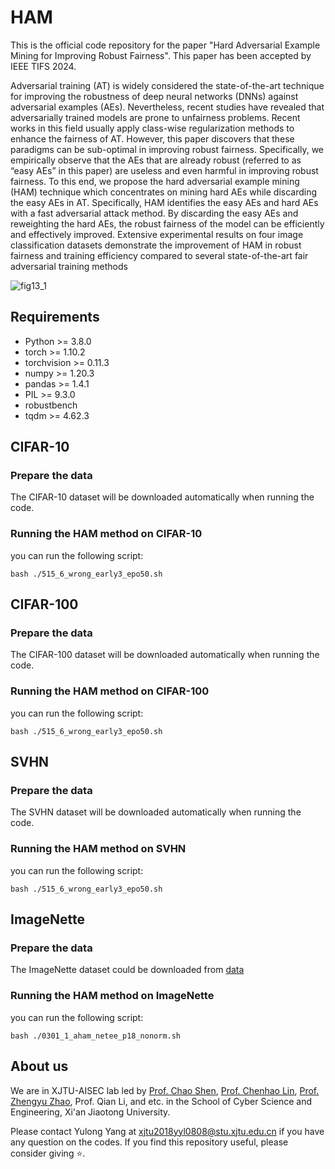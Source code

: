 # HAM
This is the official code repository for the paper "Hard Adversarial Example Mining for Improving Robust Fairness". This paper has been accepted by IEEE TIFS 2024.

Adversarial training (AT) is widely considered the
state-of-the-art technique for improving the robustness of deep
neural networks (DNNs) against adversarial examples (AEs).
Nevertheless, recent studies have revealed that adversarially
trained models are prone to unfairness problems. Recent works
in this field usually apply class-wise regularization methods to
enhance the fairness of AT. However, this paper discovers that
these paradigms can be sub-optimal in improving robust fairness.
Specifically, we empirically observe that the AEs that are already
robust (referred to as “easy AEs” in this paper) are useless
and even harmful in improving robust fairness. To this end, we
propose the hard adversarial example mining (HAM) technique
which concentrates on mining hard AEs while discarding the easy
AEs in AT. Specifically, HAM identifies the easy AEs and hard
AEs with a fast adversarial attack method. By discarding the
easy AEs and reweighting the hard AEs, the robust fairness of
the model can be efficiently and effectively improved. Extensive
experimental results on four image classification datasets demonstrate the improvement of HAM in robust fairness and training
efficiency compared to several state-of-the-art fair adversarial
training methods

![fig13_1](https://github.com/user-attachments/assets/b42c42ee-1db4-4773-a568-1d7afd21d808)

## Requirements

+ Python >= 3.8.0
+ torch >= 1.10.2
+ torchvision >= 0.11.3
+ numpy >= 1.20.3
+ pandas >= 1.4.1
+ PIL >= 9.3.0
+ robustbench
+ tqdm >= 4.62.3



## CIFAR-10

### Prepare the data

The CIFAR-10 dataset will be downloaded automatically when running the code.

### Running the HAM method on CIFAR-10

you can run the following script:
```
bash ./515_6_wrong_early3_epo50.sh
```

## CIFAR-100

### Prepare the data

The CIFAR-100 dataset will be downloaded automatically when running the code.

### Running the HAM method on CIFAR-100

you can run the following script:
```
bash ./515_6_wrong_early3_epo50.sh
```

## SVHN

### Prepare the data

The SVHN dataset will be downloaded automatically when running the code.

### Running the HAM method on SVHN

you can run the following script:
```
bash ./515_6_wrong_early3_epo50.sh
```


## ImageNette

### Prepare the data

The ImageNette dataset could be downloaded from [data](https://s3.amazonaws.com/fast-ai-imageclas/imagenette2-160.tgz.)

### Running the HAM method on ImageNette

you can run the following script:
```
bash ./0301_1_aham_netee_p18_nonorm.sh
```


## About us
We are in XJTU-AISEC lab led by [Prof. Chao Shen](https://gr.xjtu.edu.cn/en/web/cshen/home), [Prof. Chenhao Lin](https://gr.xjtu.edu.cn/en/web/linchenhao), [Prof. Zhengyu Zhao](https://zhengyuzhao.github.io/), Prof. Qian Li, and etc. in the School of Cyber Science and Engineering, Xi'an Jiaotong University.

Please contact Yulong Yang at xjtu2018yyl0808@stu.xjtu.edu.cn if you have any question on the codes. If you find this repository useful, please consider giving ⭐.
